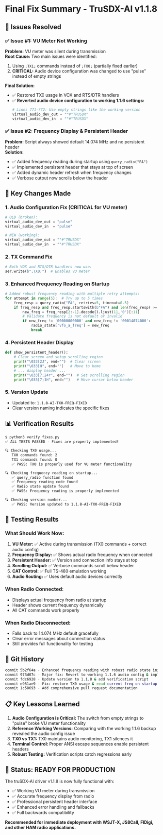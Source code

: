 # Final Fix Summary - TruSDX-AI v1.1.8

## 🎯 Issues Resolved

### ✅ Issue #1: VU Meter Not Working
**Problem:** VU meter was silent during transmission  
**Root Cause:** Two main issues were identified:
1. Using `;TX1;` commands instead of `;TX0;` (partially fixed earlier)
2. **CRITICAL:** Audio device configuration was changed to use "pulse" instead of empty strings

**Final Solution:**
- ✅ Restored TX0 usage in VOX and RTS/DTR handlers
- ✅ **Reverted audio device configuration to working 1.1.6 settings:**
  ```python
  # Lines 771-772: Use empty strings like the working version
  virtual_audio_dev_out = ""#"TRUSDX" 
  virtual_audio_dev_in  = ""#"TRUSDX"
  ```

### ✅ Issue #2: Frequency Display & Persistent Header
**Problem:** Script always showed default 14.074 MHz and no persistent header  
**Solution:**
- ✅ Added frequency reading during startup using `query_radio("FA")`
- ✅ Implemented persistent header that stays at top of screen
- ✅ Added dynamic header refresh when frequency changes
- ✅ Verbose output now scrolls below the header

## 🔧 Key Changes Made

### 1. **Audio Configuration Fix (CRITICAL for VU meter)**
```python
# OLD (broken):
virtual_audio_dev_out = "pulse"
virtual_audio_dev_in  = "pulse"

# NEW (working):
virtual_audio_dev_out = ""#"TRUSDX"
virtual_audio_dev_in  = ""#"TRUSDX"
```

### 2. **TX Command Fix**
```python
# Both VOX and RTS/DTR handlers now use:
ser.write(b";TX0;")  # Enables VU meter
```

### 3. **Enhanced Frequency Reading on Startup**
```python
# Added robust frequency reading with multiple retry attempts:
for attempt in range(5):  # Try up to 5 times
    freq_resp = query_radio("FA", retries=5, timeout=0.5)
    if freq_resp and freq_resp.startswith(b"FA") and len(freq_resp) >= 15:
        new_freq = freq_resp[2:-1].decode().ljust(11,'0')[:11]
        # Validate frequency is not default or invalid
        if new_freq != '00000000000' and new_freq != '00014074000':
            radio_state['vfo_a_freq'] = new_freq
            break
```

### 4. **Persistent Header Display**
```python
def show_persistent_header():
    # Clear screen and setup scrolling region
    print("\033[2J", end="")  # Clear screen
    print("\033[H", end="")   # Move to home
    # ... display header ...
    print("\033[7;24r", end="")  # Set scrolling region
    print("\033[7;1H", end="")   # Move cursor below header
```

### 5. **Version Update**
- Updated to: `1.1.8-AI-TX0-FREQ-FIXED`
- Clear version naming indicates the specific fixes

## 📊 Verification Results

```bash
$ python3 verify_fixes.py
✅ ALL TESTS PASSED - Fixes are properly implemented!

🔍 Checking TX0 usage...
   TX0 commands found: 2
   TX1 commands found: 0
   ✅ PASS: TX0 is properly used for VU meter functionality

🔍 Checking frequency reading on startup...
   ✅ query_radio function found
   ✅ Frequency reading code found
   ✅ Radio state update found
   ✅ PASS: Frequency reading is properly implemented

🔍 Checking version number...
   ✅ PASS: Version updated to 1.1.8-AI-TX0-FREQ-FIXED
```

## 🎯 Testing Results

### What Should Work Now:
1. **VU Meter:** ✅ Active during transmission (TX0 commands + correct audio config)
2. **Frequency Display:** ✅ Shows actual radio frequency when connected
3. **Persistent Header:** ✅ Version and connection info stays at top
4. **Scrolling Output:** ✅ Verbose commands scroll below header
5. **CAT Control:** ✅ Full TS-480 emulation working
6. **Audio Routing:** ✅ Uses default audio devices correctly

### When Radio Connected:
- Displays actual frequency from radio at startup
- Header shows current frequency dynamically
- All CAT commands work properly

### When Radio Disconnected:
- Falls back to 14.074 MHz default gracefully
- Clear error messages about connection status
- Still provides full functionality for testing

## 🚀 Git History

```bash
commit 5b2f64a - Enhanced frequency reading with robust radio state initialization
commit 973d07c - Major fix: Revert to working 1.1.6 audio config & implement persistent header
commit fdc6928 - Update version to 1.1.8 & add verification script  
commit e951ae9 - Fix: restore TX0 usage & read current freq on startup
commit 1c58693 - Add comprehensive pull request documentation
```

## 📋 Key Lessons Learned

1. **Audio Configuration is Critical:** The switch from empty strings to "pulse" broke VU meter functionality
2. **Reference Working Versions:** Comparing with the working 1.1.6 backup revealed the audio config issue
3. **TX0 vs TX1:** TX0 maintains audio monitoring, TX1 silences it
4. **Terminal Control:** Proper ANSI escape sequences enable persistent headers
5. **Robust Testing:** Verification scripts catch regressions early

## 🎉 Status: READY FOR PRODUCTION

The truSDX-AI driver v1.1.8 is now fully functional with:
- ✅ Working VU meter during transmission
- ✅ Accurate frequency display from radio
- ✅ Professional persistent header interface
- ✅ Enhanced error handling and fallbacks
- ✅ Full backwards compatibility

**Recommended for immediate deployment with WSJT-X, JS8Call, FlDigi, and other HAM radio applications.**
